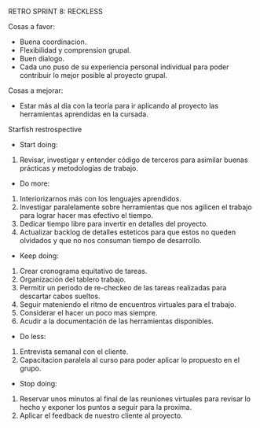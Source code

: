 RETRO SPRINT 8: RECKLESS

Cosas a favor:

* Buena coordinacion.
* Flexibilidad y comprension grupal.
* Buen dialogo.
* Cada uno puso de su experiencia personal individual para poder contribuir lo mejor posible al proyecto grupal.

Cosas a mejorar:
* Estar más al día con la teoría para ir aplicando al proyecto las herramientas aprendidas en la cursada.

Starfish restrospective

* Start doing:
1) Revisar, investigar y entender código de terceros para asimilar buenas prácticas y metodologías de trabajo.


* Do more:
1) Interiorizarnos más con los lenguajes aprendidos.
3) Investigar paralelamente sobre herramientas que nos agilicen el trabajo para lograr hacer mas efectivo el tiempo.
4) Dedicar tiempo libre para invertir en detalles del proyecto.
5) Actualizar backlog de detalles esteticos para que estos no queden olvidados y que no nos consuman tiempo de desarrollo.

* Keep doing:
1) Crear cronograma equitativo de tareas.
2) Organización del tablero trabajo.
3) Permitir un periodo de re-checkeo de las tareas realizadas para descartar cabos sueltos. 
4) Seguir mateniendo el ritmo de encuentros virtuales para el trabajo.
5) Considerar el hacer un poco mas siempre.
6) Acudir a la documentación de las herramientas disponibles.

* Do less:
1) Entrevista semanal con el cliente.
2) Capacitacion paralela al curso para poder aplicar lo propuesto en el grupo.

* Stop doing:
1) Reservar unos minutos al final de las reuniones virtuales para revisar lo hecho y exponer los puntos a seguir para la proxima.
2) Aplicar el feedback de nuestro cliente al proyecto.

